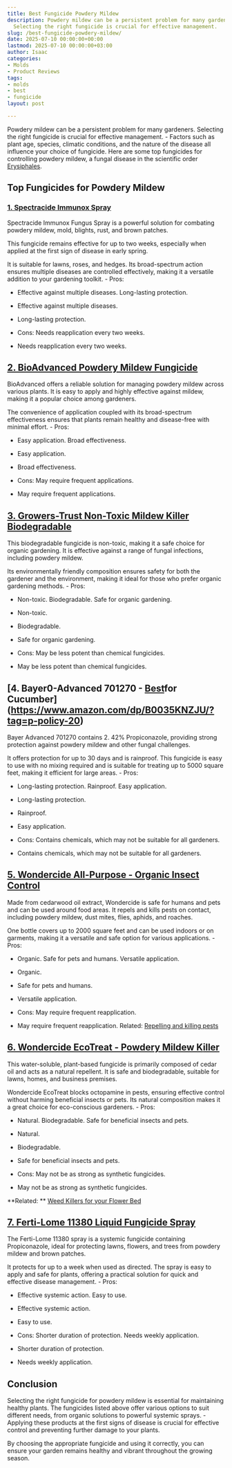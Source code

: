 ```yaml
---
title: Best Fungicide Powdery Mildew
description: Powdery mildew can be a persistent problem for many gardeners. 
  Selecting the right fungicide is crucial for effective management.
slug: /best-fungicide-powdery-mildew/
date: 2025-07-10 00:00:00+00:00
lastmod: 2025-07-10 00:00:00+03:00
author: Isaac
categories:
- Molds
- Product Reviews
tags:
- molds
- best
- fungicide
layout: post

---
```

Powdery mildew can be a persistent problem for many gardeners. Selecting the right fungicide is crucial for effective management. - Factors such as plant age, species, climatic conditions, and the nature of the disease all influence your choice of fungicide. Here are some top fungicides for controlling powdery mildew, a fungal disease in the scientific order [Erysiphales](https://en.wikipedia.org/wiki/Erysiphales).

##  Top Fungicides for Powdery Mildew

###  [**1. Spectracide Immunox Spray**](https://www.amazon.com/dp/B0035H0RA8/?tag=p-policy-20)

Spectracide Immunox Fungus Spray is a powerful solution for combating powdery mildew, mold, blights, rust, and brown patches.

This fungicide remains effective for up to two weeks, especially when applied at the first sign of disease in early spring.

It is suitable for lawns, roses, and hedges. Its broad-spectrum action ensures multiple diseases are controlled effectively, making it a versatile addition to your gardening toolkit. -
Pros:

- Effective against multiple diseases. Long-lasting protection.

- Effective against multiple diseases.

- Long-lasting protection.

- Cons: Needs reapplication every two weeks.

- Needs reapplication every two weeks.

###

##  [2. BioAdvanced Powdery Mildew Fungicide](https://www.amazon.com/dp/B000NCUW6M/?tag=p-policy-20)

BioAdvanced offers a reliable solution for managing powdery mildew across various plants. It is easy to apply and highly effective against mildew, making it a popular choice among gardeners.

The convenience of application coupled with its broad-spectrum effectiveness ensures that plants remain healthy and disease-free with minimal effort. -
Pros:

- Easy application. Broad effectiveness.

- Easy application.

- Broad effectiveness.

- Cons: May require frequent applications.

- May require frequent applications.

##  [3. Growers-Trust Non-Toxic Mildew Killer Biodegradable](https://www.amazon.com/dp/B01E9RQ27O/?tag=p-policy-20)

This biodegradable fungicide is non-toxic, making it a safe choice for organic gardening. It is effective against a range of fungal infections, including powdery mildew.

Its environmentally friendly composition ensures safety for both the gardener and the environment, making it ideal for those who prefer organic gardening methods. -
Pros:

- Non-toxic. Biodegradable. Safe for organic gardening.

- Non-toxic.

- Biodegradable.

- Safe for organic gardening.

- Cons: May be less potent than chemical fungicides.

- May be less potent than chemical fungicides.

##  [4. Bayer0-Advanced 701270 - [Best](https://pestpolicy.com/best-mold-remover/)for Cucumber](https://www.amazon.com/dp/B0035KNZJU/?tag=p-policy-20)

Bayer Advanced 701270 contains 2. 42% Propiconazole, providing strong protection against powdery mildew and other fungal challenges.

It offers protection for up to 30 days and is rainproof. This fungicide is easy to use with no mixing required and is suitable for treating up to 5000 square feet, making it efficient for large areas. -
Pros:

- Long-lasting protection. Rainproof. Easy application.

- Long-lasting protection.

- Rainproof.

- Easy application.

- Cons: Contains chemicals, which may not be suitable for all gardeners.

- Contains chemicals, which may not be suitable for all gardeners.

##  [5. Wondercide All-Purpose - Organic Insect Control](https://www.amazon.com/dp/B00KPBWR2I/?tag=p-policy-20)

Made from cedarwood oil extract, Wondercide is safe for humans and pets and can be used around food areas. It repels and kills pests on contact, including powdery mildew, dust mites, flies, aphids, and roaches.

One bottle covers up to 2000 square feet and can be used indoors or on garments, making it a versatile and safe option for various applications. -
Pros:

- Organic. Safe for pets and humans. Versatile application.

- Organic.

- Safe for pets and humans.

- Versatile application.

- Cons: May require frequent reapplication.

- May require frequent reapplication. Related: [Repelling and killing pests](https://pestpolicy.com/best-ultrasonic-pest-repellers/)

##  [6. Wondercide EcoTreat - Powdery Mildew K**iller**](https://www.amazon.com/dp/B00A755PNU/?tag=p-policy-20)

This water-soluble, plant-based fungicide is primarily composed of cedar oil and acts as a natural repellent. It is safe and biodegradable, suitable for lawns, homes, and business premises.

Wondercide EcoTreat blocks octopamine in pests, ensuring effective control without harming beneficial insects or pets. Its natural composition makes it a great choice for eco-conscious gardeners. -
Pros:

- Natural. Biodegradable. Safe for beneficial insects and pets.

- Natural.

- Biodegradable.

- Safe for beneficial insects and pets.

- Cons: May not be as strong as synthetic fungicides.

- May not be as strong as synthetic fungicides.

**Related: ** [Weed Killers for your Flower Bed](https://pestpolicy.com/best-weed-killers-for-flower-beds/)

##  [7. Ferti-Lome 11380 Liquid Fungicide Spray](https://www.amazon.com/gp/product/B07329D8WS/?tag=p-policy-20)

The Ferti-Lome 11380 spray is a systemic fungicide containing Propiconazole, ideal for protecting lawns, flowers, and trees from powdery mildew and brown patches.

It protects for up to a week when used as directed. The spray is easy to apply and safe for plants, offering a practical solution for quick and effective disease management. -
Pros:

- Effective systemic action. Easy to use.

- Effective systemic action.

- Easy to use.

- Cons: Shorter duration of protection. Needs weekly application.

- Shorter duration of protection.

- Needs weekly application.

##  Conclusion

Selecting the right fungicide for powdery mildew is essential for maintaining healthy plants. The fungicides listed above offer various options to suit different needs, from organic solutions to powerful systemic sprays. - Applying these products at the first signs of disease is crucial for effective control and preventing further damage to your plants.

By choosing the appropriate fungicide and using it correctly, you can ensure your garden remains healthy and vibrant throughout the growing season.

